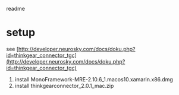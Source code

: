 readme
# setup
see [http://developer.neurosky.com/docs/doku.php?id=thinkgear_connector_tgc](http://developer.neurosky.com/docs/doku.php?id=thinkgear_connector_tgc)

1. install MonoFramework-MRE-2.10.6_1.macos10.xamarin.x86.dmg
2. install thinkgearconnector_2.0.1_mac.zip
